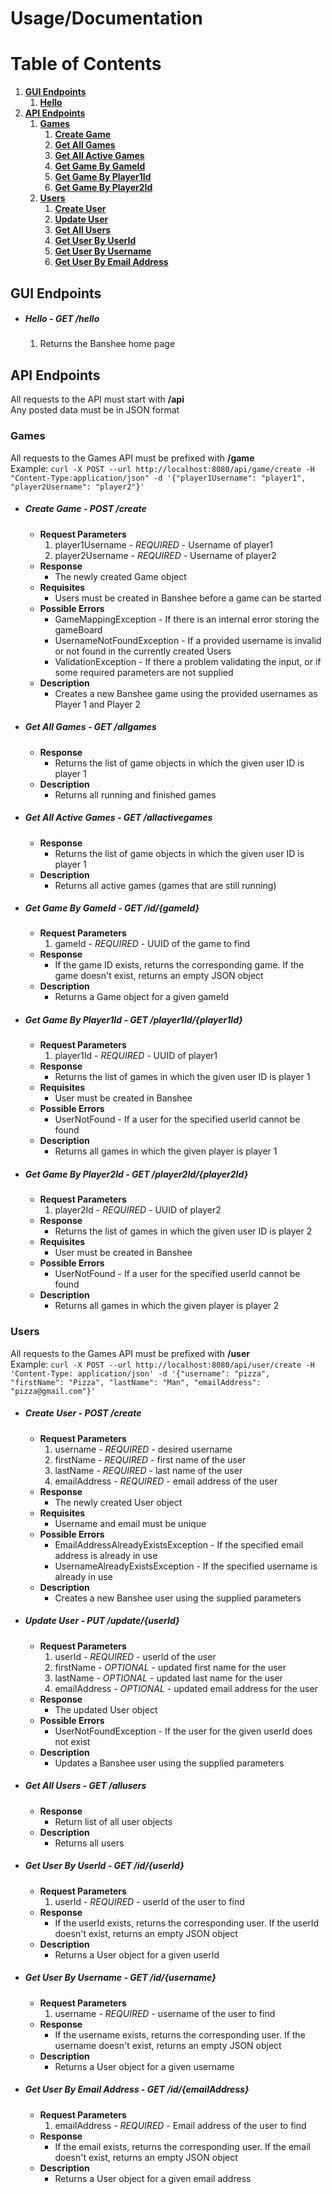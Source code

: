 # Usage/Documentation

# Table of Contents
1. **[GUI Endpoints](#gui-endpoints)**
    1. **[Hello](#hello---get-hello)**
2. **[API Endpoints](#api-endpoints)**
    1. **[Games](#games)**
        1. **[Create Game](#create-game---post-create)**
        2. **[Get All Games](#get-all-games---get-allgames)**
        3. **[Get All Active Games](#get-all-active-games---get-allactivegames)**
        4. **[Get Game By GameId](#get-game-by-gameid---get-idgameid)**
        5. **[Get Game By Player1Id](#get-game-by-player1id---get-player1idplayer1id)**
        6. **[Get Game By Player2Id](#get-game-by-player2id---get-player2idplayer2id)**
    2. **[Users](#users)**
        1. **[Create User](#create-user---post-create)**
        2. **[Update User](#update-user---put-updateuserid)**
        3. **[Get All Users](#get-all-users---get-allusers)**
        4. **[Get User By UserId](#get-user-by-userid---get-iduserid)**
        4. **[Get User By Username](#get-user-by-username---get-idusername)**
        4. **[Get User By Email Address](#get-user-by-email-address---get-idemailaddress)**
        

## GUI Endpoints

- ##### Hello - GET /hello 
    1. Returns the Banshee home page
    
## API Endpoints

All requests to the API must start with **/api**  
Any posted data must be in JSON format  

### Games

All requests to the Games API must be prefixed with **/game**  
Example:  `curl -X POST --url http://localhost:8080/api/game/create -H "Content-Type:application/json" -d '{"player1Username": "player1", "player2Username": "player2"}'`

- ##### Create Game - POST /create
    - **Request Parameters**
        1. player1Username - *REQUIRED* - Username of player1 
        2. player2Username - *REQUIRED* - Username of player2
    - **Response**
        - The newly created Game object
    - **Requisites**
        - Users must be created in Banshee before a game can be started
    - **Possible Errors**
        - GameMappingException - If there is an internal error storing the gameBoard
        - UsernameNotFoundException - If a provided username is invalid or not found in the currently created Users
        - ValidationException - If there a problem validating the input, or if some required parameters are not supplied
    - **Description**
        - Creates a new Banshee game using the provided usernames as Player 1 and Player 2

- ##### Get All Games - GET /allgames
    - **Response**
        - Returns the list of game objects in which the given user ID is player 1
    - **Description**
        - Returns all running and finished games

- ##### Get All Active Games - GET /allactivegames
    - **Response**
        - Returns the list of game objects in which the given user ID is player 1
    - **Description**
        - Returns all active games (games that are still running)

- ##### Get Game By GameId - GET /id/{gameId}
    - **Request Parameters**
        1. gameId - *REQUIRED* - UUID of the game to find 
    - **Response**
        - If the game ID exists, returns the corresponding game. If the game doesn't exist, returns an empty JSON object
    - **Description**
        - Returns a Game object for a given gameId

- ##### Get Game By Player1Id - GET /player1Id/{player1Id}
    - **Request Parameters**
        1. player1Id - *REQUIRED* - UUID of player1 
    - **Response**
        - Returns the list of games in which the given user ID is player 1
    - **Requisites**
        - User must be created in Banshee
    - **Possible Errors**
        - UserNotFound - If a user for the specified userId cannot be found
    - **Description**
        - Returns all games in which the given player is player 1

- ##### Get Game By Player2Id - GET /player2Id/{player2Id}
    - **Request Parameters**
        1. player2Id - *REQUIRED* - UUID of player2 
    - **Response**
        - Returns the list of games in which the given user ID is player 2
    - **Requisites**
        - User must be created in Banshee
    - **Possible Errors**
        - UserNotFound - If a user for the specified userId cannot be found
    - **Description**
        - Returns all games in which the given player is player 2
  
### Users

All requests to the Games API must be prefixed with **/user**  
Example:  `curl -X POST --url http://localhost:8080/api/user/create -H 'Content-Type: application/json' -d '{"username": "pizza", "firstName": "Pizza", "lastName": "Man", "emailAddress": "pizza@gmail.com"}'`

- ##### Create User - POST /create
    - **Request Parameters**
        1. username - *REQUIRED* - desired username 
        2. firstName - *REQUIRED* - first name of the user
        3. lastName - *REQUIRED* - last name of the user
        4. emailAddress - *REQUIRED* - email address of the user
    - **Response**
        - The newly created User object
    - **Requisites**
        - Username and email must be unique
    - **Possible Errors**
        - EmailAddressAlreadyExistsException - If the specified email address is already in use
        - UsernameAlreadyExistsException - If the specified username is already in use
    - **Description**
        - Creates a new Banshee user using the supplied parameters

- ##### Update User - PUT /update/{userId}
    - **Request Parameters**
        1. userId - *REQUIRED* - userId of the user
        2. firstName - *OPTIONAL* - updated first name for the user
        3. lastName - *OPTIONAL* - updated last name for the user
        4. emailAddress - *OPTIONAL* - updated email address for the user
    - **Response**
        - The updated User object
    - **Possible Errors**
        - UserNotFoundException - If the user for the given userId does not exist
    - **Description**
        - Updates a Banshee user using the supplied parameters

- ##### Get All Users - GET /allusers
    - **Response**
        - Return list of all user objects
    - **Description**
        - Returns all users

- ##### Get User By UserId - GET /id/{userId}
    - **Request Parameters**
        1. userId - *REQUIRED* - userId of the user to find 
    - **Response**
        - If the userId exists, returns the corresponding user. If the userId doesn't exist, returns an empty JSON object
    - **Description**
        - Returns a User object for a given userId

- ##### Get User By Username - GET /id/{username}
    - **Request Parameters**
        1. username - *REQUIRED* - username of the user to find 
    - **Response**
        - If the username exists, returns the corresponding user. If the username doesn't exist, returns an empty JSON object
    - **Description**
        - Returns a User object for a given username

- ##### Get User By Email Address - GET /id/{emailAddress}
    - **Request Parameters**
        1. emailAddress - *REQUIRED* - Email address of the user to find 
    - **Response**
        - If the email exists, returns the corresponding user. If the email doesn't exist, returns an empty JSON object
    - **Description**
        - Returns a User object for a given email address
